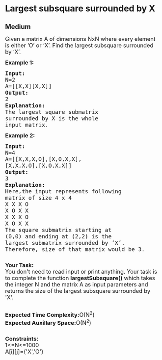# Largest subsquare surrounded by X
## Medium 
<div class="problem-statement">
                <p></p><p><span style="font-size:18px">Given a matrix A of dimensions NxN where every element is either ‘O’ or ‘X’.&nbsp;Find the largest subsquare surrounded by ‘X’.</span></p>

<p><span style="font-size:18px"><strong>Example 1:</strong></span></p>

<pre><span style="font-size:18px"><strong>Input:</strong>
N=2
A=[[X,X][X,X]]
<strong>Output:</strong>
2
<strong>Explanation:</strong>
The largest square submatrix 
surrounded by X is the whole 
input matrix.</span></pre>

<p><span style="font-size:18px"><strong>Example 2:</strong></span></p>

<pre><span style="font-size:18px"><strong>Input:</strong>
N=4
A=[[X,X,X,O],[X,O,X,X],
[X,X,X,O],[X,O,X,X]]
<strong>Output:</strong>
3
<strong>Explanation:</strong>
Here,the input represents following 
matrix of size 4 x 4
X X X O
X O X X
X X X O
X O X X
The square submatrix starting at 
(0,0) and ending at (2,2) is the 
largest submatrix surrounded by ‘X’.
Therefore, size of that matrix would be 3.</span></pre>

<p><br>
<span style="font-size:18px"><strong>Your Task:</strong><br>
You don't need to read input or print anything. Your task is to complete the function <strong>largestSubsquare()</strong> which takes the integer N and the matrix A as input parameters and returns the size of the largest subsquare surrounded by 'X'.</span></p>

<p><br>
<span style="font-size:18px"><strong>Expected Time Complexity:</strong>O(N<sup>2</sup>)<br>
<strong>Expected Auxillary Space:</strong>O(N<sup>2</sup>)</span></p>

<p><br>
<span style="font-size:18px"><strong>Constraints:</strong><br>
1&lt;=N&lt;=1000<br>
A[i][j]={'X','O'}&nbsp;</span></p>
 <p></p>
            </div>